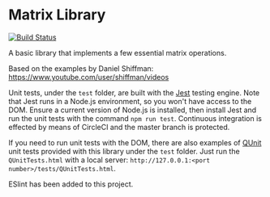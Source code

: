 # Matrix Library
[![Build Status](https://circleci.com/gh/Carla-de-Beer/javaScript-projects.png?&style=shield&circle-token=:circle-token)](https://circleci.com/gh/Carla-de-Beer/javaScript-projects)

A basic library that implements a few essential matrix operations.

Based on the examples by Daniel Shiffman:
https://www.youtube.com/user/shiffman/videos

Unit tests, under the `test` folder, are built with the [Jest](https://facebook.github.io/jest/) testing engine. Note that Jest runs in a Node.js environment, so you won't have access to the DOM. Ensure a current version of Node.js is installed, then install Jest and run the unit tests with the command `npm run test`. Continuous integration is effected by means of CircleCI and the master branch is protected.

If you need to run unit tests with the DOM, there are also examples of [QUnit](https://qunitjs.com) unit tests provided with this library under the `test` folder. Just run the `QUnitTests.html` with a local server: `http://127.0.0.1:<port number>/tests/QUnitTests.html`.

ESlint has been added to this project.
